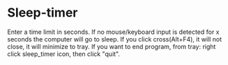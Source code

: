 # Sleep-timer
Enter a time limit in seconds.
If no mouse/keyboard input is detected for x seconds the computer will go to sleep.
If you click cross(Alt+F4), it will not close, it will minimize to tray.
If you want to end program, from tray: right click sleep_timer icon, then click "quit".
